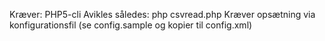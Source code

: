 Kræver: PHP5-cli
Avikles således: php csvread.php
Kræver opsætning via konfigurationsfil (se config.sample og kopier til config.xml)
